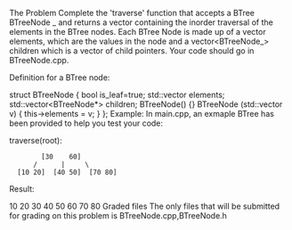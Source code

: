 The Problem
Complete the 'traverse' function that accepts a BTree BTreeNode _ and returns a vector<int> containing the inorder traversal of the elements in the BTree nodes. Each BTree Node is made up of a vector<int> elements, which are the values in the node and a vector<BTreeNode_> children which is a vector of child pointers. Your code should go in BTreeNode.cpp.

Definition for a BTree node:

struct BTreeNode {
bool is_leaf=true;
std::vector<int> elements;
std::vector<BTreeNode\*> children;
BTreeNode() {}
BTreeNode (std::vector<int> v) {
this->elements = v;
}
};
Example:
In main.cpp, an exmaple BTree has been provided to help you test your code:

traverse(root):

            [30    60]
          /      |     \
      [10 20]  [40 50]  [70 80]

Result:

10
20
30
40
50
60
70
80
Graded files
The only files that will be submitted for grading on this problem is BTreeNode.cpp,BTreeNode.h
